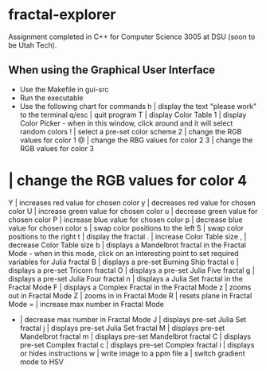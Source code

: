 # fractal-explorer
Assignment completed in C++ for Computer Science 3005 at DSU (soon to be Utah Tech).

## When using the Graphical User Interface
* Use the Makefile in gui-src
* Run the executable
* Use the following chart for commands
h | display the text "please work" to the terminal
q/esc | quit program
T | display Color Table
1 | display Color Picker - when in this window, click around and it will select random colors
! | select a pre-set color scheme
2 | change the RGB values for color 1
@ | change the RBG values for color 2
3 | change the RGB values for color 3
# | change the RGB values for color 4
Y | increases red value for chosen color
y | decreases red value for chosen color
U | increase green value for chosen color
u | decrease green value for chosen color
P | increase blue value for chosen color
p | decrease blue value for chosen color
s | swap color positions to the left
S | swap color positions to the right
t | display the fractal
. | increase Color Table size
, | decrease Color Table size
b | displays a Mandelbrot fractal in the Fractal Mode - when in this mode, click on an interesting point to set required variables for Julia fractal
B | displays a pre-set Burning Ship fractal
o | displays a pre-set Tricorn fractal
O | displays a pre-set Julia Five fractal
g | displays a pre-set Julia Four fractal
n | displays a Julia Set fractal in the Fractal Mode
F | displays a Complex Fractal in the Fractal Mode
z | zooms out in Fractal Mode
Z | zooms in in Fractal Mode
R | resets plane in Fractal Mode
= | increase max number in Fractal Mode
- | decrease max number in Fractal Mode
J | displays pre-set Julia Set fractal
j | displays pre-set Julia Set fractal
M | displays pre-set Mandelbrot fractal
m | displays pre-set Mandelbrot fractal
C | displays pre-set Complex fractal
c | displays pre-set Complex fractal
i | displays or hides instructions
w | write image to a ppm file
a | switch gradient mode to HSV
